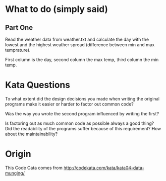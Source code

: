 # What to do (simply said)

## Part One

Read the weather data from weather.txt and calculate the day with the lowest and the highest weather spread (difference between min and max temprature).

First column is the day, second column the max temp, third column the min temp.

# Kata Questions

To what extent did the design decisions you made when writing the original programs make it easier or harder to factor out common code?

Was the way you wrote the second program influenced by writing the first?

Is factoring out as much common code as possible always a good thing? Did the readability of the programs suffer because of this requirement? How about the maintainability?

# Origin

This Code Cata comes from http://codekata.com/kata/kata04-data-munging/
